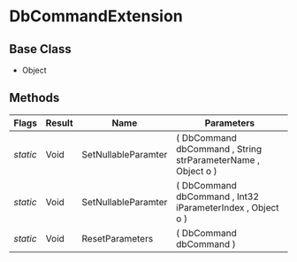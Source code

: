 # DbCommandExtension
## Base Class
- Object
## Methods
Flags|Result|Name|Parameters
-|-|-|-
*static*|Void|SetNullableParamter|( DbCommand dbCommand , String strParameterName , Object o )
*static*|Void|SetNullableParamter|( DbCommand dbCommand , Int32 iParameterIndex , Object o )
*static*|Void|ResetParameters|( DbCommand dbCommand )
